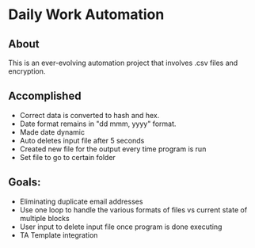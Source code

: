 # Daily Work Automation

## About 

This is an ever-evolving automation project that involves .csv files and encryption.
<br>

## Accomplished
* Correct data is converted to hash and hex. 
* Date format remains in "dd mmm, yyyy" format.
* Made date dynamic
* Auto deletes input file after 5 seconds
* Created new file for the output every time program is run
* Set file to go to certain folder
## Goals: 

* Eliminating duplicate email addresses
* Use one loop to handle the various formats of files vs current state of multiple blocks
* User input to delete input file once program is done executing
* TA Template integration